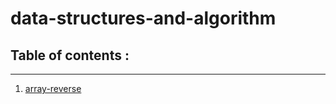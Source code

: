 # data-structures-and-algorithm

## Table of contents  :
---

1. [array-reverse](https://balqeesalfasatlah.github.io/Reading--Notes/class-01)
